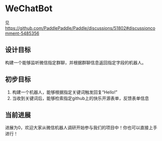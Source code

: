 # WeChatBot

见 https://github.com/PaddlePaddle/Paddle/discussions/51802#discussioncomment-5485356

## 设计目标

构建一个能够监听微信指定群聊，并根据群聊信息返回指定字段的机器人。

## 初步目标

1. 构建一个机器人，能够根据指定关键词触发回复“Hello!”
2. 当收到关键词后，能够检索指定github上的快乐开源表单，反馈表单信息

## 当前进展

进展为0，欢迎大家从微信机器人调研开始参与我们的项目中！你也可以直接上手进行！